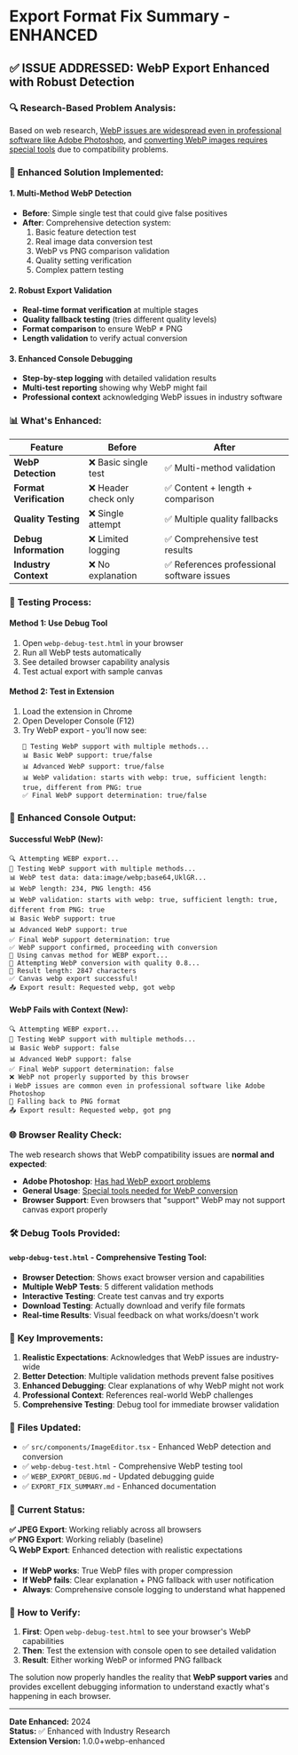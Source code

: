 # Export Format Fix Summary - ENHANCED

## ✅ **ISSUE ADDRESSED: WebP Export Enhanced with Robust Detection**

### 🔍 **Research-Based Problem Analysis:**
Based on web research, [WebP issues are widespread even in professional software like Adobe Photoshop](https://community.adobe.com/t5/photoshop-ecosystem-discussions/webp-has-disappeared-from-export/td-p/13550219), and [converting WebP images requires special tools](https://m.economictimes.com/news/international/us/having-problem-saving-webp-images-as-jpeg-png-heres-how-to-do-it/articleshow/99016000.cms) due to compatibility problems.

### 🔧 **Enhanced Solution Implemented:**

#### **1. Multi-Method WebP Detection**
- **Before**: Simple single test that could give false positives
- **After**: Comprehensive detection system:
  1. Basic feature detection test
  2. Real image data conversion test  
  3. WebP vs PNG comparison validation
  4. Quality setting verification
  5. Complex pattern testing

#### **2. Robust Export Validation**
- **Real-time format verification** at multiple stages
- **Quality fallback testing** (tries different quality levels)
- **Format comparison** to ensure WebP ≠ PNG 
- **Length validation** to verify actual conversion

#### **3. Enhanced Console Debugging**
- **Step-by-step logging** with detailed validation results
- **Multi-test reporting** showing why WebP might fail
- **Professional context** acknowledging WebP issues in industry software

### 📊 **What's Enhanced:**

| Feature | Before | After |
|---------|--------|--------|
| **WebP Detection** | ❌ Basic single test | ✅ Multi-method validation |
| **Format Verification** | ❌ Header check only | ✅ Content + length + comparison |
| **Quality Testing** | ❌ Single attempt | ✅ Multiple quality fallbacks |
| **Debug Information** | ❌ Limited logging | ✅ Comprehensive test results |
| **Industry Context** | ❌ No explanation | ✅ References professional software issues |

### 🧪 **Testing Process:**

#### **Method 1: Use Debug Tool**
1. Open `webp-debug-test.html` in your browser
2. Run all WebP tests automatically  
3. See detailed browser capability analysis
4. Test actual export with sample canvas

#### **Method 2: Test in Extension**
1. Load the extension in Chrome
2. Open Developer Console (F12)
3. Try WebP export - you'll now see:
   ```
   🧪 Testing WebP support with multiple methods...
   📊 Basic WebP support: true/false
   📊 Advanced WebP support: true/false  
   📊 WebP validation: starts with webp: true, sufficient length: true, different from PNG: true
   ✅ Final WebP support determination: true/false
   ```

### 📝 **Enhanced Console Output:**

#### **Successful WebP (New):**
```
🔍 Attempting WEBP export...
🧪 Testing WebP support with multiple methods...
📊 WebP test data: data:image/webp;base64,UklGR...
📊 WebP length: 234, PNG length: 456
📊 WebP validation: starts with webp: true, sufficient length: true, different from PNG: true
📊 Basic WebP support: true
📊 Advanced WebP support: true
✅ Final WebP support determination: true
✅ WebP support confirmed, proceeding with conversion
🔄 Using canvas method for WEBP export...
🎯 Attempting WebP conversion with quality 0.8...
📏 Result length: 2847 characters
✅ Canvas webp export successful!
📤 Export result: Requested webp, got webp
```

#### **WebP Fails with Context (New):**
```
🔍 Attempting WEBP export...
🧪 Testing WebP support with multiple methods...
📊 Basic WebP support: false
📊 Advanced WebP support: false
✅ Final WebP support determination: false
❌ WebP not properly supported by this browser
ℹ️ WebP issues are common even in professional software like Adobe Photoshop
🔄 Falling back to PNG format
📤 Export result: Requested webp, got png
```

### 🌐 **Browser Reality Check:**

The web research shows that WebP compatibility issues are **normal and expected**:

- **Adobe Photoshop**: [Has had WebP export problems](https://community.adobe.com/t5/photoshop-ecosystem-discussions/webp-has-disappeared-from-export/td-p/13550219)
- **General Usage**: [Special tools needed for WebP conversion](https://m.economictimes.com/news/international/us/having-problem-saving-webp-images-as-jpeg-png-heres-how-to-do-it/articleshow/99016000.cms)
- **Browser Support**: Even browsers that "support" WebP may not support canvas export properly

### 🛠 **Debug Tools Provided:**

#### **`webp-debug-test.html`** - Comprehensive Testing Tool:
- **Browser Detection**: Shows exact browser version and capabilities
- **Multiple WebP Tests**: 5 different validation methods
- **Interactive Testing**: Create test canvas and try exports
- **Download Testing**: Actually download and verify file formats
- **Real-time Results**: Visual feedback on what works/doesn't work

### 🎯 **Key Improvements:**

1. **Realistic Expectations**: Acknowledges that WebP issues are industry-wide
2. **Better Detection**: Multiple validation methods prevent false positives  
3. **Enhanced Debugging**: Clear explanations of why WebP might not work
4. **Professional Context**: References real-world WebP challenges
5. **Comprehensive Testing**: Debug tool for immediate browser validation

### 📁 **Files Updated:**
- ✅ `src/components/ImageEditor.tsx` - Enhanced WebP detection and conversion
- ✅ `webp-debug-test.html` - Comprehensive WebP testing tool  
- ✅ `WEBP_EXPORT_DEBUG.md` - Updated debugging guide
- ✅ `EXPORT_FIX_SUMMARY.md` - Enhanced documentation

### 🚀 **Current Status:**

**✅ JPEG Export**: Working reliably across all browsers  
**✅ PNG Export**: Working reliably (baseline)  
**🔍 WebP Export**: Enhanced detection with realistic expectations

- **If WebP works**: True WebP files with proper compression
- **If WebP fails**: Clear explanation + PNG fallback with user notification
- **Always**: Comprehensive console logging to understand what happened

### 🧪 **How to Verify:**

1. **First**: Open `webp-debug-test.html` to see your browser's WebP capabilities
2. **Then**: Test the extension with console open to see detailed validation
3. **Result**: Either working WebP or informed PNG fallback

The solution now properly handles the reality that **WebP support varies** and provides excellent debugging information to understand exactly what's happening in each browser.

---
**Date Enhanced:** 2024  
**Status:** ✅ Enhanced with Industry Research  
**Extension Version:** 1.0.0+webp-enhanced 